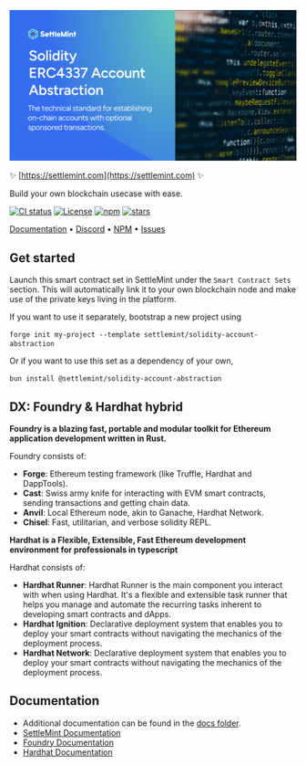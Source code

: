 ![logo](https://github.com/settlemint/solidity-account-abstraction/blob/main/OG_Solidity.png)

✨ [https://settlemint.com](https://settlemint.com) ✨

Build your own blockchain usecase with ease.

[![CI status](https://github.com/settlemint/solidity-account-abstraction/actions/workflows/solidity.yml/badge.svg?event=push&branch=main)](https://github.com/settlemint/solidity-account-abstraction/actions?query=branch%3Amain) [![License](https://img.shields.io/npm/l/@settlemint/solidity-account-abstraction)](https://fsl.software) [![npm](https://img.shields.io/npm/dw/@settlemint/solidity-account-abstraction)](https://www.npmjs.com/package/@settlemint/solidity-account-abstraction) [![stars](https://img.shields.io/github/stars/settlemint/solidity-account-abstraction)](https://github.com/settlemint/solidity-account-abstraction)

[Documentation](https://console.settlemint.com/documentation/) • [Discord](https://discord.com/invite/Mt5yqFrey9) • [NPM](https://www.npmjs.com/package/@settlemint/solidity-account-abstraction) • [Issues](https://github.com/settlemint/solidity-account-abstraction/issues)

## Get started

Launch this smart contract set in SettleMint under the `Smart Contract Sets` section. This will automatically link it to your own blockchain node and make use of the private keys living in the platform.

If you want to use it separately, bootstrap a new project using

```shell
forge init my-project --template settlemint/solidity-account-abstraction
```

Or if you want to use this set as a dependency of your own,

```shell
bun install @settlemint/solidity-account-abstraction
```

## DX: Foundry & Hardhat hybrid

**Foundry is a blazing fast, portable and modular toolkit for Ethereum application development written in Rust.**

Foundry consists of:

- **Forge**: Ethereum testing framework (like Truffle, Hardhat and DappTools).
- **Cast**: Swiss army knife for interacting with EVM smart contracts, sending transactions and getting chain data.
- **Anvil**: Local Ethereum node, akin to Ganache, Hardhat Network.
- **Chisel**: Fast, utilitarian, and verbose solidity REPL.

**Hardhat is a Flexible, Extensible, Fast Ethereum development environment for professionals in typescript**

Hardhat consists of:

- **Hardhat Runner**: Hardhat Runner is the main component you interact with when using Hardhat. It's a flexible and extensible task runner that helps you manage and automate the recurring tasks inherent to developing smart contracts and dApps.
- **Hardhat Ignition**: Declarative deployment system that enables you to deploy your smart contracts without navigating the mechanics of the deployment process.
- **Hardhat Network**: Declarative deployment system that enables you to deploy your smart contracts without navigating the mechanics of the deployment process.

## Documentation

- Additional documentation can be found in the [docs folder](./docs).
- [SettleMint Documentation](https://console.settlemint.com/documentation/docs/using-platform/dev-tools/code-studio/smart-contract-sets/deploying-a-contract/)
- [Foundry Documentation](https://book.getfoundry.sh/)
- [Hardhat Documentation](https://hardhat.org/hardhat-runner/docs/getting-started)


